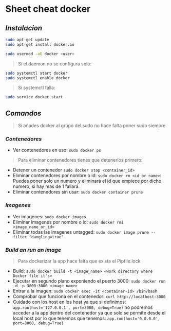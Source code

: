 # **Sheet cheat docker**

## ***Instalacion***
```bash
sudo apt-get update
sudo apt-get install docker.io

sudo usermod -aG docker <user>
```
> Si el daemon no se configura solo:

```bash
sudo systemctl start docker
sudo systemctl enable docker
```
> Si systemctl falla:
```bash
sudo service docker start
```
## ***Comandos***
> Si añades docker al grupo del sudo no hace falta poner sudo siempre
  ### ***Contenedores***
  * Ver contenedores en uso: `sudo docker ps`
  > Para eliminar contenedores tienes que detenerlos primero:
  * Detener un contenedor `sudo docker stop <container_id>`
  * Eliminar contenedores por nombre o id: `sudo docker rm <id or name>`:   Puedes poner solo un numero y eliminará el id que empiece por dicho numero, si hay mas de 1 fallará.
  * Eliminar contenedores sin usar: `sudo docker container prune`
  ### ***Imagenes***
  * Ver imagenes: `sudo docker images`
  * Eliminar imagenes por nombre o id: `sudo docker rmi <image_name_or_id>` 
  * Eliminar todas las imagenes untagged: `sudo docker image prune --filter "dangling=true"`
  ### ***Build an run an image***
  > Para dockerizar la app hace falta que exista el Pipfile.lock
  * Build: `sudo docker build -t <image_name> <work directory where Docker file it's>` 
  * Ejecutar en segundo plano exponiendo el puerto 3000: `sudo docker run -d -p 3000:3000 <image_name>`
  * Entrar a la imagen: `sudo docker exec -it <container-id> /bin/bash`
  * Comprobar que funciona en el contenedor: `curl http://localhost:3000`
  * Cuidado con los host en los host ya que si definimos: `app.run(host='127.0.0.1', port=3000, debug=True)` no podremos acceder a la app dentro del contenedor ya que solo se permite desde el local host por lo que tenemos que tenemos: `app.run(host='0.0.0.0', port=3000, debug=True)`
